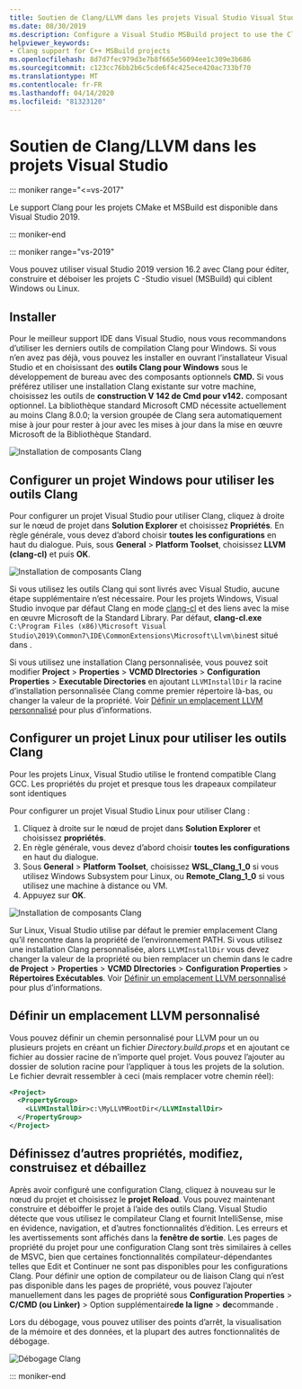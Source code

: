 ```yaml
---
title: Soutien de Clang/LLVM dans les projets Visual Studio Visual Studio
ms.date: 08/30/2019
ms.description: Configure a Visual Studio MSBuild project to use the Clang/LLVM toolchain.
helpviewer_keywords:
- Clang support for C++ MSBuild projects
ms.openlocfilehash: 8d7d7fec979d3e7b8f665e56094ee1c309e3b686
ms.sourcegitcommit: c123cc76bb2b6c5cde6f4c425ece420ac733bf70
ms.translationtype: MT
ms.contentlocale: fr-FR
ms.lasthandoff: 04/14/2020
ms.locfileid: "81323120"
---
```

# <a name="clangllvm-support-in-visual-studio-projects"></a>Soutien de Clang/LLVM dans les projets Visual Studio

::: moniker range="<=vs-2017"

Le support Clang pour les projets CMake et MSBuild est disponible dans Visual Studio 2019.

::: moniker-end

::: moniker range="vs-2019"

Vous pouvez utiliser visual Studio 2019 version 16.2 avec Clang pour éditer, construire et déboiser les projets C -Studio visuel (MSBuild) qui ciblent Windows ou Linux.

## <a name="install"></a>Installer

Pour le meilleur support IDE dans Visual Studio, nous vous recommandons d’utiliser les derniers outils de compilation Clang pour Windows. Si vous n’en avez pas déjà, vous pouvez les installer en ouvrant l’installateur Visual Studio et en choisissant des **outils Clang pour Windows** sous le développement de bureau avec des composants optionnels **CMD.** Si vous préférez utiliser une installation Clang existante sur votre machine, choisissez les outils de **construction V 142 de Cmd pour v142.** composant optionnel. La bibliothèque standard Microsoft CMD nécessite actuellement au moins Clang 8.0.0; la version groupée de Clang sera automatiquement mise à jour pour rester à jour avec les mises à jour dans la mise en œuvre Microsoft de la Bibliothèque Standard.

![Installation de composants Clang](media/clang-install-vs2019.png)

## <a name="configure-a-windows-project-to-use-clang-tools"></a>Configurer un projet Windows pour utiliser les outils Clang

Pour configurer un projet Visual Studio pour utiliser Clang, cliquez à droite sur le nœud de projet dans **Solution Explorer** et choisissez **Propriétés**. En règle générale, vous devez d’abord choisir **toutes les configurations** en haut du dialogue. Puis, sous **General** > **Platform Toolset**, choisissez **LLVM (clang-cl)** et puis **OK**.

![Installation de composants Clang](media/clang-msbuild-prop-page.png)

Si vous utilisez les outils Clang qui sont livrés avec Visual Studio, aucune étape supplémentaire n’est nécessaire. Pour les projets Windows, Visual Studio invoque par défaut Clang en mode [clang-cl](https://llvm.org/devmtg/2014-04/PDFs/Talks/clang-cl.pdf) et des liens avec la mise en œuvre Microsoft de la Standard Library. Par défaut, **clang-cl.exe** `C:\Program Files (x86)\Microsoft Visual Studio\2019\Common7\IDE\CommonExtensions\Microsoft\Llvm\bin`est situé dans .

Si vous utilisez une installation Clang personnalisée, vous pouvez soit modifier **Project** > **Properties** > **VCMD DIrectories** > **Configuration Properties** > **Executable Directories** en ajoutant `LLVMInstallDir` la racine d’installation personnalisée Clang comme premier répertoire là-bas, ou changer la valeur de la propriété. Voir [Définir un emplacement LLVM personnalisé](#custom_llvm_location) pour plus d’informations.

## <a name="configure-a-linux-project-to-use-clang-tools"></a>Configurer un projet Linux pour utiliser les outils Clang

Pour les projets Linux, Visual Studio utilise le frontend compatible Clang GCC. Les propriétés du projet et presque tous les drapeaux compilateur sont identiques

Pour configurer un projet Visual Studio Linux pour utiliser Clang :

1. Cliquez à droite sur le nœud de projet dans **Solution Explorer** et choisissez **propriétés**.
1. En règle générale, vous devez d’abord choisir **toutes les configurations** en haut du dialogue.
1. Sous **General** > **Platform Toolset**, choisissez **WSL_Clang_1_0** si vous utilisez Windows Subsystem pour Linux, ou **Remote_Clang_1_0** si vous utilisez une machine à distance ou VM.
1. Appuyez sur **OK**.

![Installation de composants Clang](media/clang-msbuild-prop-page.png)

Sur Linux, Visual Studio utilise par défaut le premier emplacement Clang qu’il rencontre dans la propriété de l’environnement PATH. Si vous utilisez une installation Clang personnalisée, alors `LLVMInstallDir` vous devez changer la valeur de la propriété ou bien remplacer un chemin dans le cadre **de Project** > **Properties** > **VCMD DIrectories** > **Configuration Properties** > **Répertoires Exécutables**. Voir [Définir un emplacement LLVM personnalisé](#custom_llvm_location) pour plus d’informations.

## <a name="set-a-custom-llvm-location"></a><a name="custom_llvm_location"></a>Définir un emplacement LLVM personnalisé

Vous pouvez définir un chemin personnalisé pour LLVM pour un ou plusieurs projets en créant un fichier *Directory.build.props* et en ajoutant ce fichier au dossier racine de n’importe quel projet. Vous pouvez l’ajouter au dossier de solution racine pour l’appliquer à tous les projets de la solution. Le fichier devrait ressembler à ceci (mais remplacer votre chemin réel):

```xml
<Project>
  <PropertyGroup>
    <LLVMInstallDir>c:\MyLLVMRootDir</LLVMInstallDir>
  </PropertyGroup>
</Project>
```

## <a name="set-additional-properties-edit-build-and-debug"></a>Définissez d’autres propriétés, modifiez, construisez et débaillez

Après avoir configuré une configuration Clang, cliquez à nouveau sur le nœud du projet et choisissez le **projet Reload**. Vous pouvez maintenant construire et déboiffer le projet à l’aide des outils Clang. Visual Studio détecte que vous utilisez le compilateur Clang et fournit IntelliSense, mise en évidence, navigation, et d’autres fonctionnalités d’édition. Les erreurs et les avertissements sont affichés dans la **fenêtre de sortie**. Les pages de propriété du projet pour une configuration Clang sont très similaires à celles de MSVC, bien que certaines fonctionnalités compilateur-dépendantes telles que Edit et Continuer ne sont pas disponibles pour les configurations Clang. Pour définir une option de compilateur ou de liaison Clang qui n’est pas disponible dans les pages de propriété, vous pouvez l’ajouter manuellement dans les pages de propriété sous **Configuration Properties** > **C/CMD (ou Linker)** > Option supplémentaire**de la ligne** > **de**commande .

Lors du débogage, vous pouvez utiliser des points d’arrêt, la visualisation de la mémoire et des données, et la plupart des autres fonctionnalités de débogage.  

![Débogage Clang](media/clang-debug-msbuild.png)

::: moniker-end
